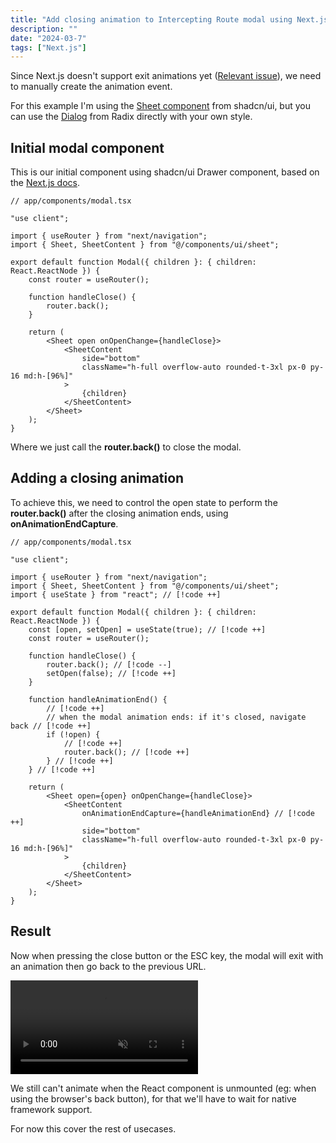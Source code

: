 ```yaml
---
title: "Add closing animation to Intercepting Route modal using Next.js"
description: ""
date: "2024-03-7"
tags: ["Next.js"]
---
```


Since Next.js doesn't support exit animations yet ([Relevant issue](https://github.com/vercel/next.js/issues/49279)), we need to manually create the animation event.

For this example I'm using the [Sheet component](https://ui.shadcn.com/docs/components/sheet) from shadcn/ui, but you can use the [Dialog](https://www.radix-ui.com/primitives/docs/components/dialog#api-reference) from Radix directly with your own style.

## Initial modal component

This is our initial component using shadcn/ui Drawer component, based on the [Next.js docs](https://nextjs.org/docs/app/building-your-application/routing/parallel-routes#modals).

```tsx
// app/components/modal.tsx

"use client";

import { useRouter } from "next/navigation";
import { Sheet, SheetContent } from "@/components/ui/sheet";

export default function Modal({ children }: { children: React.ReactNode }) {
    const router = useRouter();

    function handleClose() {
        router.back();
    }

    return (
        <Sheet open onOpenChange={handleClose}>
            <SheetContent
                side="bottom"
                className="h-full overflow-auto rounded-t-3xl px-0 py-16 md:h-[96%]"
            >
                {children}
            </SheetContent>
        </Sheet>
    );
}
```

Where we just call the **router.back()** to close the modal.

## Adding a closing animation

To achieve this, we need to control the open state to perform the **router.back()** after the closing animation ends, using **onAnimationEndCapture**.

```tsx
// app/components/modal.tsx

"use client";

import { useRouter } from "next/navigation";
import { Sheet, SheetContent } from "@/components/ui/sheet";
import { useState } from "react"; // [!code ++]

export default function Modal({ children }: { children: React.ReactNode }) {
    const [open, setOpen] = useState(true); // [!code ++]
    const router = useRouter();

    function handleClose() {
        router.back(); // [!code --]
        setOpen(false); // [!code ++]
    }

    function handleAnimationEnd() {
        // [!code ++]
        // when the modal animation ends: if it's closed, navigate back // [!code ++]
        if (!open) {
            // [!code ++]
            router.back(); // [!code ++]
        } // [!code ++]
    } // [!code ++]

    return (
        <Sheet open={open} onOpenChange={handleClose}>
            <SheetContent
                onAnimationEndCapture={handleAnimationEnd} // [!code ++]
                side="bottom"
                className="h-full overflow-auto rounded-t-3xl px-0 py-16 md:h-[96%]"
            >
                {children}
            </SheetContent>
        </Sheet>
    );
}
```

## Result

Now when pressing the close button or the ESC key, the modal will exit with an animation then go back to the previous URL.

<video class="w-full rounded-md aspect-[16/10]" autoPlay muted loop controls>
  <source src="/blog/intercepting-modal.webm" type="video/webm" />
  Your browser does not support the video tag.
</video>

We still can't animate when the React component is unmounted (eg: when using the browser's back button), for that we'll have to wait for native framework support.

For now this cover the rest of usecases.
